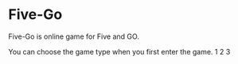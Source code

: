 # Five-Go
Five-Go is online game for Five and GO.

You can choose the game type when you first enter the game.
1
2
3
